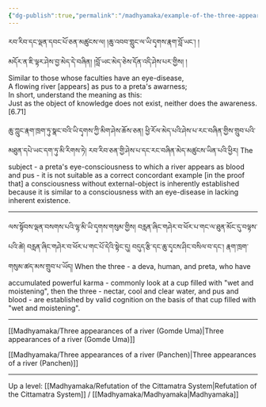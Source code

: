 ```yaml
---
{"dg-publish":true,"permalink":"/madhyamaka/example-of-the-three-appearances-of-a-river/"}
---
```


རབ་རིབ་དང་ལྡན་དབང་པོ་ཅན་མཚུངས་ལ། །ཆུ་འབབ་གླུང་ལ་ཡི་དྭགས་རྣག་བློ་ཡང༌། །  
མདོར་ན་ཇི་ལྟར་ཤེས་བྱ་མེད་དེ་བཞིན། །བློ་ཡང་མེད་ཅེས་དོན་འདི་ཤེས་པར་གྱིས། །  
Similar to those whose faculties have an eye-disease,  
A flowing river [appears] as pus to a preta's awarness;  
In short, understand the meaning as this:  
Just as the object of knowledge does not exist, neither does the awareness. [6.71]

ཆུ་ཀླུང་རྣག་ཁྲག་ཏུ་སྣང་བའི་ཡི་དྭགས་ཀྱི་མིག་ཤེས་ཆོས་ཅན། ཕྱི་རོལ་མེད་པའི་ཤེས་པ་རང་བཞིན་གྱིས་གྲུབ་པའི་མཐུན་དཔེ་ཡང་དག་ཏུ་མི་རིགས་ཏེ། 
རབ་རིབ་ཅན་གྱི་ཤེས་པ་དང་རང་བཞིན་མེད་མཚུངས་ཡིན་པའི་ཕྱིར།
The subject - a preta's eye-consciousness to which a river appears as blood and pus - it is not suitable as a correct concordant example [in the proof that] a consciousness without external-object is inherently established because it is similar to a consciousness with an eye-disease in lacking inherent existence.

---
ལས་སྟོབས་ལྡན་བསགས་པའི་ལྷ་མི་ཡི་དྭགས་གསུམ་གྱིས། བརླན་ཞིང་གཤེར་བ་ཕོར་པ་གང་ལ་ཐུན་མོང་དུ་བལྟས་པའི་ཚེ། 
བརླན་ཞིང་གཤེར་བ་ཕོར་པ་གང་པོ་དེའི་སྟེང་དུ། བདུད་རྩི་དང་ཆུ་དྭངས་ཤིང་བསིལ་བ་དང་། རྣག་ཁྲག་གསུམ་ཚད་མས་གྲུབ་པ་ཡོད།
When the three - a deva, human, and preta, who have accumulated powerful karma - commonly look at a cup filled with "wet and moistening", then the three - nectar, cool and clear water, and pus and blood - are established by valid cognition on the basis of that cup filled with "wet and moistening".

---
[[Madhyamaka/Three appearances of a river (Gomde Uma)\|Three appearances of a river (Gomde Uma)]]

[[Madhyamaka/Three appearances of a river (Panchen)\|Three appearances of a river (Panchen)]]





---
Up a level: [[Madhyamaka/Refutation of the Cittamatra System\|Refutation of the Cittamatra System]] / [[Madhyamaka/Madhyamaka\|Madhyamaka]]